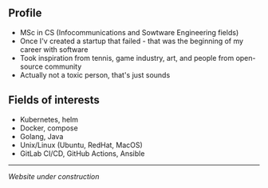 ## **Profile**
- MSc in CS (Infocommunications and Sowtware Engineering fields)  
- Once I'v created a startup that failed - that was the beginning of my career with software  
- Took inspiration from tennis, game industry, art, and people from open-source community
- Actually not a toxic person, that's just sounds  


## **Fields of interests**
- Kubernetes, helm
- Docker, compose
- Golang, Java
- Unix/Linux (Ubuntu, RedHat, MacOS)
- GitLab CI/CD, GitHub Actions, Ansible

--- 
_Website under construction_

<!-- 
- ArgoCD, Flux CD
- Kuztomize, C
-->
